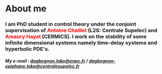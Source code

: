 # About me

### I am PhD student in control theory under the conjoint supervisation of <span style="color: red;">Antoine Chaillet</span> (L2S: Centrale Supelec) and <span style="color: red;">Amaury Hayat</span> (CERMICS). I work on the stability of some infinite dimensional systems namely time-delay systems and hyperbolic PDE's.

##### My e-mail : dagbegnon.loko@enpc.fr / dagbegnon-epiphane.loko@centralesupelec.fr
